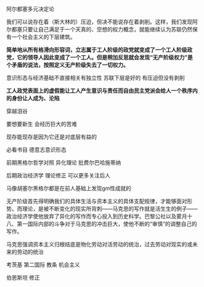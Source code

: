 阿尔都塞多元决定论

我们可以说存在着（斯大林的）压迫，但决不能说存在着剥削。这样，我们发现阿尔都塞只要让自己满足于一个天真的、空想的权力概念，就能继续认为苏联仍然保有一个社会主义的下层建筑。

**简单地从所有格滑向形容词，立志属于工人阶级的政党就变成了一个工人阶级政党，它的领导人因此变成了一个工人。但是稍加反思就会发现“无产阶级权力”是个矛盾的说法，按照定义无产阶级失去了一切权力。**

意识形态与经济基础不直接相关有独立性 苏联下层是好的 有压迫但没有剥削

**工人政党表面上的虚假能让工人产生意识与责任而自由民主党派会给人一个秩序内的身份让人成为、沦陷**







穿越泪谷

要想要新生 会经历巨大的苦难

现存能现存是因为它还是对底层有益的





















必看书目 德意志意识形态

前期黑格尔哲学对照 异化理论 批费尔巴哈施蒂纳

后期政治经济学 理论修正 可以更多关注后人

马像胡塞尔黑格尔都是在前人基础上发现gm性成就的



无产阶级首先得明确我们的具体生活与资本主义的具体支配规律，才能够面对形势。而理论，是被不断变化的现实所背刺——马克思的写作就是活生生的例子——政治经济学使他放弃了异化的写作而专心投入到历史科学。巴黎公社以及雾月十八、第一国际内部的斗争对于马克思的冲击巨大，使他不断的“审慎”的调整自己的写作。





马克思强调资本主义归根结底是物化劳动对活劳动的统治，过去劳动对现实的或未来的劳动的统治



考茨基 第二国际 教条 机会主义

伯恩斯坦 修正